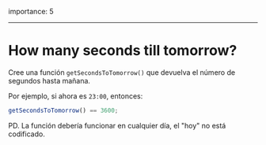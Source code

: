 importance: 5

---

# How many seconds till tomorrow?

Cree una función `getSecondsToTomorrow()` que devuelva el número de segundos hasta mañana.

Por ejemplo, si ahora es `23:00`, entonces:

```js
getSecondsToTomorrow() == 3600;
```

PD. La función debería funcionar en cualquier día, el "hoy" no está codificado.
